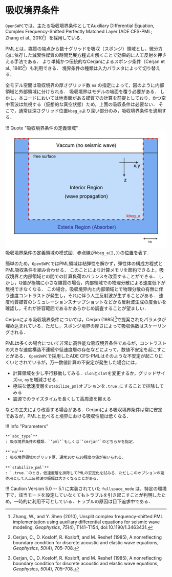 # 吸収境界条件

`OpenSWPC`では，主たる吸収境界条件としてAuxiliary Differential Equation, Complex
Frequency-Shifted Perfectly Matched Layer (ADE CFS-PML; Zhang et al., 2010[^Zhang2010]）を採用している．

[^Zhang2010]: Zhang, W., and Y. Shen (2010), Unsplit complex frequency-shifted PML implementation using auxiliary differential equations for seismic wave modeling, _Geophysics_, _75_(4), T141–T154, doi:10.1190/1.3463431.

PMLとは，媒質の端点から数十グリッドを吸収（スポンジ）領域とし，微分方向に依存した減衰性媒質の時間発展方程式を解くことで効果的に人工反射を押さえる手法である．
より単純かつ伝統的なCerjanによるスポンジ条件（Cerjan et al., 1985[^Cerjan1985]）も利用できる．
境界条件の種類は入力パラメタによって切り替える．

[^Cerjan1985]: Cerjan, C., D. Kosloff, R. Kosloff, and M. Reshef (1985), A nonreflecting boundary condition for discrete acoustic and elastic wave equations, _Geophysics_, _50_(4), 705–708.

全モデル空間は吸収境界の厚さグリッド数 `na` の指定によって，図のように内部領域と外部領域に分けられる．
吸収境界はモデルの端面を覆う必要がある．
しかし，本コードにおいては地表面がある媒質での計算を前提としており，かつ空中音波は無視する（仮想的な真空状態）ため，上面の吸収条件は必要ない．
そこで，通常は深さグリッド位置`kbeg_a`より深い部分のみ，吸収境界条件を適用する．

!!! Quote "吸収境界条件の定義領域"
    ![](../fig/absorber_region.png)
    吸収境界条件の定義領域の模式図．赤点線が`kbeg_a(I,J)`の位置を表す．


簡単のため，`OpenSWPC`ではPML領域は粘弾性を解かず，弾性体の構成方程式とPML吸収条件を組み合わせる．
このことにより計算メモリを節約できる上，吸収境界と内部領域との間での計算負荷のバランスを改善することができる．
しかし，Q値が極端に小さな媒質の場合，内部領域での物理分散による速度低下が無視できなくなる．
この場合，吸収境界内と内部領域とで物理分散の有無に伴う速度コントラストが発生し，それに伴う人工反射波が生ずることがある．
速度均質媒質のシミュレーションスナップショットなどから反射波生成の度合いを確認し，それが許容範囲であるかあらかじめ調査することが望ましい．

Cerjanによる吸収境界条件については，Cerjan (1985)[^Cerjan1985]で提案されたパラメタが埋め込まれている．ただし，スポンジ境界の厚さによって吸収係数はスケーリングされる．

PMLは多くの場合について非常に高性能な吸収境界条件であるが，コントラストの大きな速度構造不連続や低速度層の存在などによって，数値不安定を起こすことがある．
`OpenSWPC`で採用したADE CFS-PMLはそのような不安定が起こりにくいとされているが，万一数値計算の不安定が発生した場合には，

  - 計算領域を少し平行移動してみる．`clon`と`clat`を変更するか，グリッドサイズ`nx`, `ny`を増減させる．
  - 極端な低速度層を`stabilize_pml`オプションを`.true.`にすることで排除してみる
  - 震源でのライズタイムを長くして高周波を抑える

などの工夫により改善する場合がある．Cerjanによる吸収境界条件は常に安定であるが，PMLと比べると境界における吸収性能は低くなる．

!!! Info "Parameters"

    **`abc_type`**
    : 吸収境界条件の種類．`’pml’`もしくは`’cerjan’`のどちらかを指定．

    **`na`**
    : 吸収境界領域のグリッド厚．通常10から20程度の値が用いられる．

    **`stabilize_pml`**
    : `.true.`のとき，低速度層を排除してPMLの安定化を試みる．ただしこのオプションの副作用として人工反射波の振幅は大きくなることがある．

<!---
    **`fullspace_mode`** (new in version 5.2)
    : `.true.`のとき，$z$軸の上部にも吸収境界条件を適用する．このオプションは通常は空気層のため必要ないが，地表面の存在しない全無限媒質のシミュレーションの際に有用であろう．ただし，既存の速度構造モデルの多くは地表境界の存在を前提としている．このモードを活用するためには，`vmodel_user`による自前の速度構造モデルの定義が必要であろう．
  
!!! Caution
    `fullspace_mode` は，Version 5.0.0 では2次元（P-SV, SH）コードでのみ有効である．Version 5.2 以降では3次元でも動作する．
--->

!!! Caution
    Version 5.0 -- 5.1 に実装されていた `fullspace_mode` は，特定の環境下で，該当モードを設定していなくてもトラブルを引き起こすことが判明したため，一時的に利用不可としている．トラブルの原因は目下追求中である．
